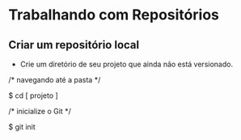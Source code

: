 # Trabalhando com Repositórios

## Criar um repositório local

* Crie um diretório de seu  projeto que ainda não está versionado. 

/* navegando até a pasta */

$ cd [ projeto ]

/* inicialize o Git */

$ git init
